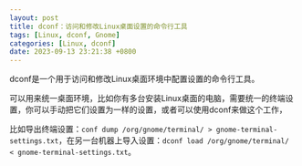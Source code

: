 ```yaml
---
layout: post
title: dconf：访问和修改Linux桌面设置的命令行工具
tags: [Linux, dconf, Gnome]
categories: [Linux, dconf]
date: 2023-09-13 23:21:38 +0800
---
```

dconf是一个用于访问和修改Linux桌面环境中配置设置的命令行工具。

可以用来统一桌面环境，比如你有多台安装Linux桌面的电脑，需要统一的终端设置，你可以手动把它们设置为一样的设置，或者可以使用dconf来做这个工作，

比如导出终端设置：`conf dump /org/gnome/terminal/ > gnome-terminal-settings.txt`，在另一台机器上导入设置：`dconf load /org/gnome/terminal/ < gnome-terminal-settings.txt`。

